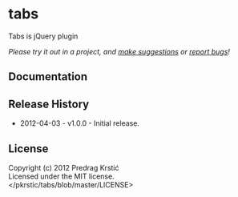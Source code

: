 # tabs
Tabs is jQuery plugin

_Please try it out in a project, and [make suggestions][issues] or [report bugs][issues]!_

## Documentation



## Release History

* 2012-04-03 - v1.0.0 - Initial release.

## License
Copyright (c) 2012 Predrag Krstić  
Licensed under the MIT license.  
</pkrstic/tabs/blob/master/LICENSE>

[jquery]: http://
[issues]: /pkrstic/tabs/issues
